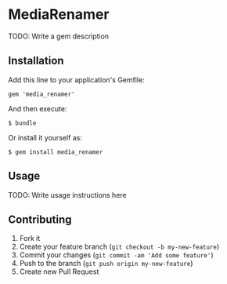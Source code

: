 # MediaRenamer

TODO: Write a gem description

## Installation

Add this line to your application's Gemfile:

    gem 'media_renamer'

And then execute:

    $ bundle

Or install it yourself as:

    $ gem install media_renamer

## Usage

TODO: Write usage instructions here

## Contributing

1. Fork it
2. Create your feature branch (`git checkout -b my-new-feature`)
3. Commit your changes (`git commit -am 'Add some feature'`)
4. Push to the branch (`git push origin my-new-feature`)
5. Create new Pull Request
